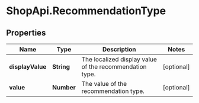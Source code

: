 # ShopApi.RecommendationType

## Properties
Name | Type | Description | Notes
------------ | ------------- | ------------- | -------------
**displayValue** | **String** | The localized display value of the recommendation type. | [optional] 
**value** | **Number** | The value of the recommendation type. | [optional] 


